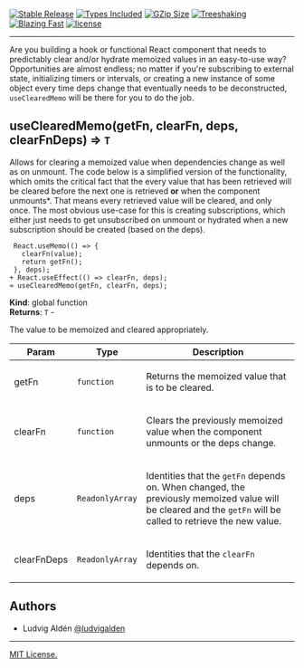 [![Stable Release](https://img.shields.io/npm/v/use-cleared-memo.svg)](https://npm.im/use-cleared-memo)
[![Types Included](https://badgen.net/npm/types/use-cleared-memo)](https://npm.im/use-cleared-memo)
[![GZip Size](https://badgen.net/bundlephobia/minzip/use-cleared-mempo)](https://npm.im/use-cleared-memo)
[![Treeshaking](https://badgen.net/bundlephobia/tree-shaking/use-cleared-memo)](https://npm.im/use-cleared-memo)
[![Blazing Fast](https://badgen.now.sh/badge/speed/blazing%20%F0%9F%94%A5/green)](https://npm.im/use-cleared-memo)
[![license](https://badgen.now.sh/badge/license/MIT)](./LICENSE)

---

Are you building a hook or functional React component that needs to predictably clear and/or hydrate memoized values in an easy-to-use way? Opportunities are almost endless; no matter if you're subscribing to external state, initializing timers or intervals, or creating a new instance of some object every time deps change that eventually needs to be deconstructed, `useClearedMemo` will be there for you to do the job.

<a name="useClearedMemo"></a>

## useClearedMemo(getFn, clearFn, deps, clearFnDeps) ⇒ <code>T</code>
<p>Allows for clearing a memoized value when dependencies change as well as on unmount. The code
below is a simplified version of the functionality, which omits the critical fact that the
every value that has been retrieved will be cleared before the next one is retrieved <strong>or</strong> when the component unmounts*.
That means every retrieved value will be cleared, and only once. The most obvious use-case for this is creating subscriptions,
which either just needs to get unsubscribed on unmount or hydrated when a new subscription should be created (based on the deps).</p>
<pre class="prettyprint source lang-typescript"><code> React.useMemo(() => {
   clearFn(value);
   return getFn();
 }, deps);
+ React.useEffect(() => clearFn, deps);
≈ useClearedMemo(getFn, clearFn, deps);
</code></pre>

**Kind**: global function  
**Returns**: <code>T</code> - <p>The value to be memoized and cleared appropriately.</p>  

| Param | Type | Description |
| --- | --- | --- |
| getFn | <code>function</code> | <p>Returns the memoized value that is to be cleared.</p> |
| clearFn | <code>function</code> | <p>Clears the previously memoized value when the component unmounts or the deps change.</p> |
| deps | <code>ReadonlyArray</code> | <p>Identities that the <code>getFn</code> depends on. When changed, the previously memoized value will be cleared and the <code>getFn</code> will be called to retrieve the new value.</p> |
| clearFnDeps | <code>ReadonlyArray</code> | <p>Identities that the <code>clearFn</code> depends on.</p> |


## Authors

- Ludvig Aldén [@ludvigalden](https://github.com/ludvigalden)

---

[MIT License.](https://github.com/ludvigalden/use-cleared-memo/blob/main/LICENSE)
